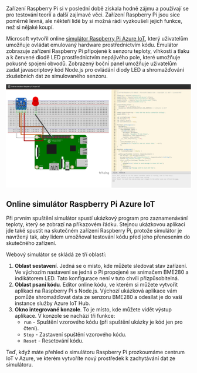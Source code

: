 Zařízení Raspberry Pi si v poslední době získala hodně zájmu a používají se pro testování teorií a další zajímavé věci. Zařízení Raspberry Pi jsou sice poměrně levná, ale někteří lidé by si možná rádi vyzkoušeli jejich funkce, než si nějaké koupí.

Microsoft vytvořil online [simulátor Raspberry Pi Azure IoT](https://azure-samples.github.io/raspberry-pi-web-simulator?azure-portal=true), který uživatelům umožňuje ovládat emulovaný hardware prostřednictvím kódu. Emulátor zobrazuje zařízení Raspberry Pi připojené k senzoru teploty, vlhkosti a tlaku a k červené diodě LED prostřednictvím nepájivého pole, které umožňuje pokusné spojení obvodů. Zobrazený boční panel umožňuje uživatelům zadat javascriptový kód Node.js pro ovládání diody LED a shromažďování zkušebních dat ze simulovaného senzoru.

![Simulátor Raspberry Pi](../media/RaspberryPiSimulator.png)

## <a name="raspberry-pi-azure-iot-online-simulator"></a>Online simulátor Raspberry Pi Azure IoT

Při prvním spuštění simulátor spustí ukázkový program pro zaznamenávání teploty, který se zobrazí na příkazovém řádku. Stejnou ukázkovou aplikaci jde také spustit na skutečném zařízení Raspberry Pi, protože simulátor je navržený tak, aby lidem umožňoval testování kódu před jeho přenesením do skutečného zařízení.

Webový simulátor se skládá ze tří oblastí:

1. **Oblast sestavení**. Jedná se o místo, kde můžete sledovat stav zařízení. Ve výchozím nastavení se jedná o Pi propojené se snímačem BME280 a indikátorem LED. Tato konfigurace není v tuto chvíli přizpůsobitelná.
2. **Oblast psaní kódu**. Editor online kódu, ve kterém si můžete vytvořit aplikaci na Raspberry Pi s Node.js. Výchozí ukázková aplikace vám pomůže shromažďovat data ze senzoru BME280 a odesílat je do vaší instance služby Azure IoT Hub.
3. **Okno integrované konzole**. To je místo, kde můžete vidět výstup aplikace. V konzole se nachází tři funkce:
    - `run` - Spuštění vzorového kódu (při spuštění ukázky je kód jen pro čtení).
    - `Stop` - Zastavení spuštění vzorového kódu.
    - `Reset` - Resetování kódu.

Teď, když máte přehled o simulátoru Raspberry Pi prozkoumáme centrum IoT v Azure, ve kterém vytvoříte nový prostředek k zachytávání dat ze simulátoru.

<!-- Reference links 
-   Online Raspberry Pi Emulator:
    <https://docs.microsoft.com/azure/iot-hub/iot-hub-raspberry-pi-web-simulator-get-started>
-   <https://azure-samples.github.io/raspberry-pi-web-simulator/#GetStarted>-->